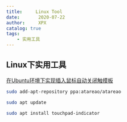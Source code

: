 ```yaml
---
title:     Linux Tool
date:       2020-07-22
author:     XPX
catalog: true
tags:
    - 实用工具
---
```


## Linux下实用工具

[在Ubuntu环境下实现插入鼠标自动关闭触摸板](https://ywnz.com/linuxjc/1920.html)

```bash
sudo add-apt-repository ppa:atareao/atareao

sudo apt update

sudo apt install touchpad-indicator
```
